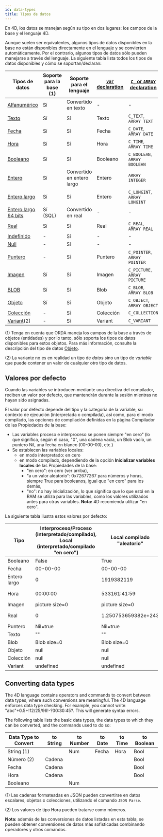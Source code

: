 ```yaml
---
id: data-types
title: Tipos de datos
---
```


En 4D, los datos se manejan según su tipo en dos lugares: los campos de la base y el lenguaje 4D.

Aunque suelen ser equivalentes, algunos tipos de datos disponibles en la base no están disponibles directamente en el lenguaje y se convierten automáticamente. Por el contrario, algunos tipos de datos sólo pueden manejarse a través del lenguaje. La siguiente tabla lista todos los tipos de datos disponibles y cómo se soportan/declaran:

| Tipos de datos                                | Soporte para la base (1) | Soporte para el lenguaje   | [`var` declaration](variables.md#using-the-var-keyword) | [`C_` or `ARRAY` declaration](variables.md#using-a-c_-directive) |
| --------------------------------------------- | ------------------------ | -------------------------- | ------------------------------------------------------- | ---------------------------------------------------------------- |
| [Alfanumérico](dt_string.md)                  | Sí                       | Convertido en texto        | -                                                       | -                                                                |
| [Texto](Concepts/dt_string.md)                | Sí                       | Sí                         | Texto                                                   | `C_TEXT`, `ARRAY TEXT`                                           |
| [Fecha](Concepts/dt_date.md)                  | Sí                       | Sí                         | Fecha                                                   | `C_DATE`, `ARRAY DATE`                                           |
| [Hora](Concepts/dt_time.md)                   | Sí                       | Sí                         | Hora                                                    | `C_TIME`, `ARRAY TIME`                                           |
| [Booleano](Concepts/dt_boolean.md)            | Sí                       | Sí                         | Booleano                                                | `C_BOOLEAN`, `ARRAY BOOLEAN`                                     |
| [Entero](Concepts/dt_number.md)               | Sí                       | Convertido en entero largo | Entero                                                  | `ARRAY INTEGER`                                                  |
| [Entero largo](Concepts/dt_number.md)         | Sí                       | Sí                         | Entero                                                  | `C_LONGINT`, `ARRAY LONGINT`                                     |
| [Entero largo 64 bits](Concepts/dt_number.md) | Sí (SQL)                 | Convertido en real         | -                                                       | -                                                                |
| [Real](Concepts/dt_number.md)                 | Sí                       | Sí                         | Real                                                    | `C_REAL`, `ARRAY REAL`                                           |
| [Indefinido](Concepts/dt_null_undefined.md)   | -                        | Sí                         | -                                                       | -                                                                |
| [Null](Concepts/dt_null_undefined.md)         | -                        | Sí                         | -                                                       | -                                                                |
| [Puntero](Concepts/dt_pointer.md)             | -                        | Sí                         | Puntero                                                 | `C_POINTER`, `ARRAY POINTER`                                     |
| [Imagen](Concepts/dt_picture.md)              | Sí                       | Sí                         | Imagen                                                  | `C_PICTURE`, `ARRAY PICTURE`                                     |
| [BLOB](Concepts/dt_blob.md)                   | Sí                       | Sí                         | Blob                                                    | `C_BLOB`, `ARRAY BLOB`                                           |
| [Objeto](Concepts/dt_object.md)               | Sí                       | Sí                         | Objeto                                                  | `C_OBJECT`, `ARRAY OBJECT`                                       |
| [Colección](Concepts/dt_collection.md)        | -                        | Sí                         | Colección                                               | `C_COLLECTION`                                                   |
| [Variant](Concepts/dt_variant.md)(2)          | -                        | Sí                         | Variant                                                 | `C_VARIANT`                                                      |

(1) Tenga en cuenta que ORDA maneja los campos de la base a través de objetos (entidades) y por lo tanto, sólo soporta los tipos de datos disponibles para estos objetos. Para más información, consulte la descripción del tipo de datos [Objeto](Concepts/dt_object.md).

(2) La variante no es en realidad un tipo de *datos* sino un tipo de *variable* que puede contener un valor de cualquier otro tipo de datos.

## Valores por defecto

Cuando las variables se introducen mediante una directiva del compilador, reciben un valor por defecto, que mantendrán durante la sesión mientras no hayan sido asignadas.

El valor por defecto depende del tipo y la categoría de la variable, su contexto de ejecución (interpretada o compilada), así como, para el modo compilado, las opciones de compilación definidas en la página Compilador de las Propiedades de la base:

- Las variables proceso e interproceso se ponen siempre "en cero" (lo que significa, según el caso, "0", una cadena vacía, un Blob vacío, un puntero Nil, una fecha en blanco (00-00-00), etc.)
- Se establecen las variables locales:
    - en modo interpretado: en cero
    - en modo compilado, dependiendo de la opción **Inicializar variables locales** de las Propiedades de la base:
        - "en cero": en cero (ver arriba),
        - "a un valor aleatorio": 0x72677267 para números y horas, siempre True para booleanos, igual que "en cero" para los demás,
        - "no": no hay inicialización, lo que significa que lo que está en la RAM se utiliza para las variables, como los valores utilizados antes para otras variables. **Nota:** 4D recomienda utilizar "en cero".

La siguiente tabla ilustra estos valores por defecto:

| Tipo         | Interproceso/Proceso (interpretado/compilado), Local (interpretado/compilado "en cero") | Local compilado "aleatorio" | Local compilado "no"         |
| ------------ | --------------------------------------------------------------------------------------- | --------------------------- | ---------------------------- |
| Booleano     | False                                                                                   | True                        | True (varía)                 |
| Fecha        | 00-00-00                                                                                | 00-00-00                    | 00-00-00                     |
| Entero largo | 0                                                                                       | 1919382119                  | 909540880 (varía)            |
| Hora         | 00:00:00                                                                                | 533161:41:59                | 249345:34:24 (varies)        |
| Imagen       | picture size=0                                                                          | picture size=0              | picture size=0               |
| Real         | 0                                                                                       | 1.250753659382e+243         | 1.972748538022e-217 (varies) |
| Puntero      | Nil=true                                                                                | Nil=true                    | Nil=true                     |
| Texto        | ""                                                                                      | ""                          | ""                           |
| Blob         | Blob size=0                                                                             | Blob size=0                 | Blob size=0                  |
| Objeto       | null                                                                                    | null                        | null                         |
| Colección    | null                                                                                    | null                        | null                         |
| Variant      | undefined                                                                               | undefined                   | undefined                    |


## Converting data types

The 4D language contains operators and commands to convert between data types, where such conversions are meaningful. The 4D language enforces data type checking. For example, you cannot write: "abc"+0.5+!12/25/96!-?00:30:45?. This will generate syntax errors.

The following table lists the basic data types, the data types to which they can be converted, and the commands used to do so:

| Data Type to Convert | to String | to Number | to Date | to Time | to Boolean |
| -------------------- | --------- | --------- | ------- | ------- | ---------- |
| String (1)           |           | Num       | Fecha   | Hora    | Bool       |
| Número (2)           | Cadena    |           |         |         | Bool       |
| Fecha                | Cadena    |           |         |         | Bool       |
| Hora                 | Cadena    |           |         |         | Bool       |
| Booleano             |           | Num       |         |         |            |

(1) Las cadenas formateadas en JSON pueden convertirse en datos escalares, objetos o colecciones, utilizando el comando `JSON Parse`.

(2) Los valores de tipo Hora pueden tratarse como números.

**Nota:** además de las conversiones de datos listadas en esta tabla, se pueden obtener conversiones de datos más sofisticadas combinando operadores y otros comandos.
